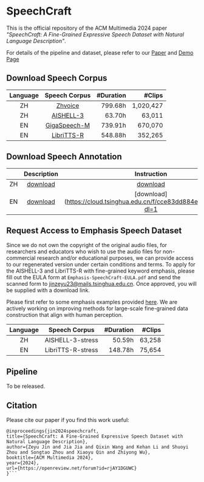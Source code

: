 # SpeechCraft

This is the official repository of the ACM Multimedia 2024 paper *"SpeechCraft: A Fine-Grained Expressive Speech Dataset with Natural Language Description"*.

For details of the pipeline and dataset, please refer to our [Paper](https://openreview.net/forum?id=rjAY1DGUWC) and [Demo Page](https://speechcraft2024.github.io/speechcraft2024/)

<!-- Dataset and pipeline are coming soon. -->

## Download Speech Corpus

|Language|Speech Corpus|#Duration|#Clips|
|:--------:|:--------:|--------:|--------:|
|ZH|[Zhvoice](https://github.com/fighting41love/zhvoice)|799.68h|1,020,427|
|ZH|[AISHELL-3](https://www.openslr.org/93/)|63.70h|63,011|
|EN|[GigaSpeech-M](https://huggingface.co/datasets/speechcolab/gigaspeech/tree/main/data/audio/m_files_additional)|739.91h|670,070|
|EN|[LibriTTS-R](https://www.openslr.org/141/)|548.88h|352,265|


<!-- ## Metadata Walkthrough -->
## Download Speech Annotation
||Description|Instruction|
|:--------:|:--------:|:--------:|
|ZH|[download](https://cloud.tsinghua.edu.cn/f/e66664542f534f399802/?dl=1)|[download](https://cloud.tsinghua.edu.cn/f/d6f00e027f504751b4c0/?dl=1)|
|EN|[download](https://cloud.tsinghua.edu.cn/f/517428835bd5486e87e8/?dl=1)|[download](https://cloud.tsinghua.edu.cn/f/cce83dd884ed4104b1a1/?dl=1|)

## Request Access to Emphasis Speech Dataset

Since we do not own the copyright of the original audio files, for researchers and educators who wish to use the audio files for non-commercial research and/or educational purposes, we can provide access to our regenerated version under certain conditions and terms. To apply for the AISHELL-3 and LibriTTS-R with fine-grained keyword emphasis, please fill out the EULA form at `Emphasis-SpeechCraft-EULA.pdf` and send the scanned form to jinzeyu23@mails.tsinghua.edu.cn. Once approved, you will be supplied with a download link.

Please first refer to some emphasis examples provided [here](https://speechcraft2024.github.io/speechcraft2024/#13-examples-of-the-regenerated-emphasis-data-from-aishell-3-and-libritts-r). We are actively working on improving methods for large-scale fine-grained data construction that align with human perception.

|Language|Speech Corpus|#Duration|#Clips|
|:--------:|:--------:|--------:|--------:|
|ZH|AISHELL-3-stress|50.59h|63,258|
|EN|LibriTTS-R-stress|148.78h|75,654|

## Pipeline

To be released.

## Citation
Please cite our paper if you find this work useful:
```
@inproceedings{jin2024speechcraft,
title={SpeechCraft: A Fine-Grained Expressive Speech Dataset with Natural Language Description},
author={Zeyu Jin and Jia Jia and Qixin Wang and Kehan Li and Shuoyi Zhou and Songtao Zhou and Xiaoyu Qin and Zhiyong Wu},
booktitle={ACM Multimedia 2024},
year={2024},
url={https://openreview.net/forum?id=rjAY1DGUWC}
}```